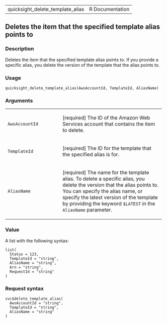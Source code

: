 <table style="width: 100%;">
<tbody>
<tr class="odd">
<td>quicksight_delete_template_alias</td>
<td style="text-align: right;">R Documentation</td>
</tr>
</tbody>
</table>

## Deletes the item that the specified template alias points to

### Description

Deletes the item that the specified template alias points to. If you
provide a specific alias, you delete the version of the template that
the alias points to.

### Usage

    quicksight_delete_template_alias(AwsAccountId, TemplateId, AliasName)

### Arguments

<table>
<colgroup>
<col style="width: 35%" />
<col style="width: 65%" />
</colgroup>
<tbody>
<tr class="odd">
<td><code
id="quicksight_delete_template_alias_:_AwsAccountId">AwsAccountId</code></td>
<td><p>[required] The ID of the Amazon Web Services account that
contains the item to delete.</p></td>
</tr>
<tr class="even">
<td><code
id="quicksight_delete_template_alias_:_TemplateId">TemplateId</code></td>
<td><p>[required] The ID for the template that the specified alias is
for.</p></td>
</tr>
<tr class="odd">
<td><code
id="quicksight_delete_template_alias_:_AliasName">AliasName</code></td>
<td><p>[required] The name for the template alias. To delete a specific
alias, you delete the version that the alias points to. You can specify
the alias name, or specify the latest version of the template by
providing the keyword <code style="white-space: pre;">⁠$LATEST⁠</code> in
the <code>AliasName</code> parameter.</p></td>
</tr>
</tbody>
</table>

### Value

A list with the following syntax:

    list(
      Status = 123,
      TemplateId = "string",
      AliasName = "string",
      Arn = "string",
      RequestId = "string"
    )

### Request syntax

    svc$delete_template_alias(
      AwsAccountId = "string",
      TemplateId = "string",
      AliasName = "string"
    )
